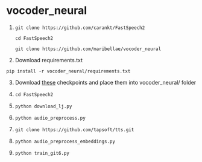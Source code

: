 # vocoder_neural

1) `git clone https://github.com/carankt/FastSpeech2 `

   ` cd FastSpeech2 `
   
   ` git clone https://github.com/maribellae/vocoder_neural `
   
2) Download requirements.txt 

`pip install -r vocoder_neural/requirements.txt`


3)   Download [these](https://drive.google.com/file/d/12jW1KivfEjv4YBs6gAZVdVWJ-muZv6CQ/view) checkpoints and place them into vocoder_neural/ folder 

4)   ` cd FastSpeech2 `


5)  `python download_lj.py`


6)  `python audio_preprocess.py`


7)  `git clone https://github.com/tapsoft/tts.git `


8)   `python audio_preprocess_embeddings.py`


9)   `python train_git6.py`
